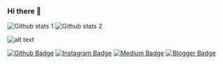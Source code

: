 ### Hi there 👋

<!-- **C8338Soner/C8338Soner** is a ✨ _special_ ✨ repository because its `README.md` (this file) appears on your GitHub profile. -->

<!--
Here are some ideas to get you started:

- 🔭 I’m currently working on ...
- 🌱 I’m currently learning ...
- 👯 I’m looking to collaborate on ...
- 🤔 I’m looking for help with ...
- 💬 Ask me about ...
- 📫 How to reach me: ...
- 😄 Pronouns: ...
- ⚡ Fun fact: ... -->

![Github stats 1](https://github-readme-stats.vercel.app/api?username=C8338Soner&show_icons=true&theme=gradient)
![Github stats 2](https://github-readme-stats.vercel.app/api?username=C8338Soner&show_icons=true&theme=radical)

![alt text](https://www.markakalem.com/skins/shared/images/ozel_sayfalar/victorinox_seri/victorinox_ordu_serisi.jpg)

[![Github Badge](https://img.shields.io/badge/-Github-000?style=quare&labelColor=000&logo=Github&logoColor=white&link=link)](link)
[![Instagram Badge](https://img.shields.io/badge/-Instagram-C13584?style=flat-quare&labelColor=C13584&logo=instagram&logoColor=white&link=link)](link)
[![Medium Badge](https://img.shields.io/badge/-Medium-757575?style=flat-quare&labelColor=757575&logo=Medium&logoColor=white&link=link)](link)
[![Blogger Badge](https://img.shields.io/badge/-Blogger-FF9800?style=flat-quare&labelColor=FF9800&logo=Blogger&logoColor=white&link=link)](link)
